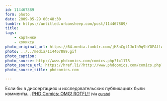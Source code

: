 ```yaml
---
id: 114467889
form: photo
date: 2009-05-29 00:48:30
tumblr: https://untitled.urbansheep.com/post/114467889/
title:
tags:
    - картинки
    - комиксы
photo_original_url: https://64.media.tumblr.com/jH8nCgt1Jo1h9q9hYOFAllwTo1_640.gif
photo: ../../media/114467889.gif
photo_caption:
photo_source: http://www.phdcomics.com/comics.php?f=1178
photo_source_url: https://href.li/?http://www.phdcomics.com/comics.php?f=1178
photo_source_title: phdcomics.com

---
```


<p>Если бы в диссертациях и исследовательских публикациях были комменты… <a href="http://www.phdcomics.com/comics.php?f=1178">PHD Comics: OMG! ROTFL!!</a> <small>(via <a href="http://curate.tumblr.com/post/114465877/phd-comics-omg-rotfl">curate</a>)</small></p>
